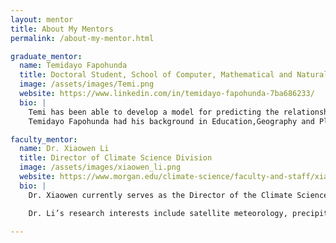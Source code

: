 ```yaml
---
layout: mentor
title: About My Mentors
permalink: /about-my-mentor.html

graduate_mentor:
  name: Temidayo Fapohunda
  title: Doctoral Student, School of Computer, Mathematical and Natural Sciences, Morgan State University
  image: /assets/images/Temi.png
  website: https://www.linkedin.com/in/temidayo-fapohunda-7ba686233/
  bio: |
    Temi has been able to develop a model for predicting the relationship between respiratory diseases and environmental/climatic conditions in developed and developing countries using NASA GIOVANNI and Python and Cartography and GIS Techniques
    Temidayo Fapohunda had his background in Education,Geography and Planning with special in interest in environmental studies, pollution and human health. He is a Graduate Research Assistant in the GESTAR division and at present, in the final stage of his PhD in Bio-environmental Science under the supervision of Dr Richard Damoah, where he is developing a model to determine, analyse and map the relationship between pollution and respiratory disease in developing country. His publications include solving environmental deterioration issues, application of Cartography/GIS to analyze and map environmental /climate issues and human health.

faculty_mentor:
  name: Dr. Xiaowen Li
  title: Director of Climate Science Division
  image: /assets/images/xiaowen_li.png
  website: https://www.morgan.edu/climate-science/faculty-and-staff/xiaowen-li
  bio: |
    Dr. Xiaowen currently serves as the Director of the Climate Science Division in the School of Computer, Mathematics & Natural Sciences. She earned her bachelor’s degree in Atmospheric Sciences from Peking University, followed by a PhD in Geophysical Sciences from the University of Chicago. Dr. Li subsequently joined NASA Goddard Space Flight Center in Greenbelt, MD as a postdoc, and eventually ascending to a Senior Research Scientist affiliated with Morgan State University. She joined Climate Science Division at Morgan in Fall 2022. 

    Dr. Li’s research interests include satellite meteorology, precipitation physics and dynamics, aerosol-cloud-precipitation interactions, regional atmosphere modeling, and climate sciences. Her recent interests include machine learning applications in atmospheric sciences, including data segmentation, microphysics parameterization and satellite data retrievals.

---
```

